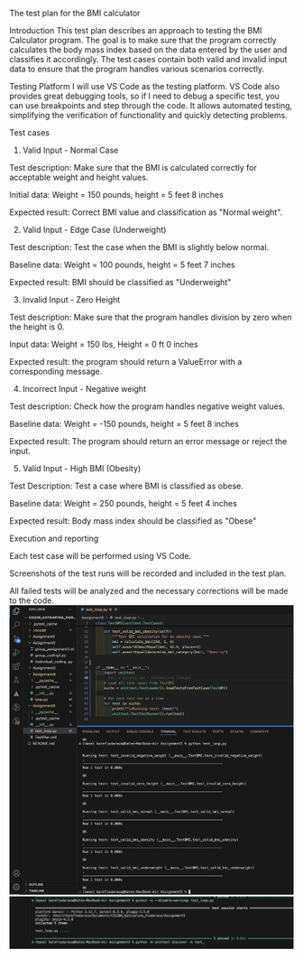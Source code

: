 

The test plan for the BMI calculator

Introduction
This test plan describes an approach to testing the BMI Calculator program. The goal is to make sure 
that the program correctly calculates the body mass index based on the data entered by the user and 
classifies it accordingly. The test cases contain both valid and invalid input data to ensure that 
the program handles various scenarios correctly.

Testing Platform
I will use VS Code as the testing platform. VS Code also provides great debugging tools, so if I need 
to debug a specific test, you can use breakpoints and step through the code. 
It allows automated testing, simplifying the verification of functionality and quickly detecting problems.

Test cases

1. Valid Input - Normal Case

Test description: Make sure that the BMI is calculated correctly for acceptable weight and height values.

Initial data: Weight = 150 pounds, height = 5 feet 8 inches

Expected result: Correct BMI value and classification as "Normal weight".


2. Valid Input - Edge Case (Underweight)

Test description: Test the case when the BMI is slightly below normal.

Baseline data: Weight = 100 pounds, height = 5 feet 7 inches

Expected result: BMI should be classified as "Underweight"


3. Invalid Input - Zero Height

Test description: Make sure that the program handles division by zero when the height is 0.

Input data: Weight = 150 lbs, Height = 0 ft 0 inches

Expected result: the program should return a ValueError with a corresponding message.


4. Incorrect Input - Negative weight

Test description: Check how the program handles negative weight values.

Baseline data: Weight = -150 pounds, height = 5 feet 8 inches

Expected result: The program should return an error message or reject the input.


5. Valid Input - High BMI (Obesity)

Test Description: Test a case where BMI is classified as obese.

Baseline data: Weight = 250 pounds, height = 5 feet 4 inches

Expected result: Body mass index should be classified as "Obese"



Execution and reporting

Each test case will be performed using VS Code.

Screenshots of the test runs will be recorded and included in the test plan.

All failed tests will be analyzed and the necessary corrections will be made to the code.
![alt text](image1.png)
![alt text](image2.png)
